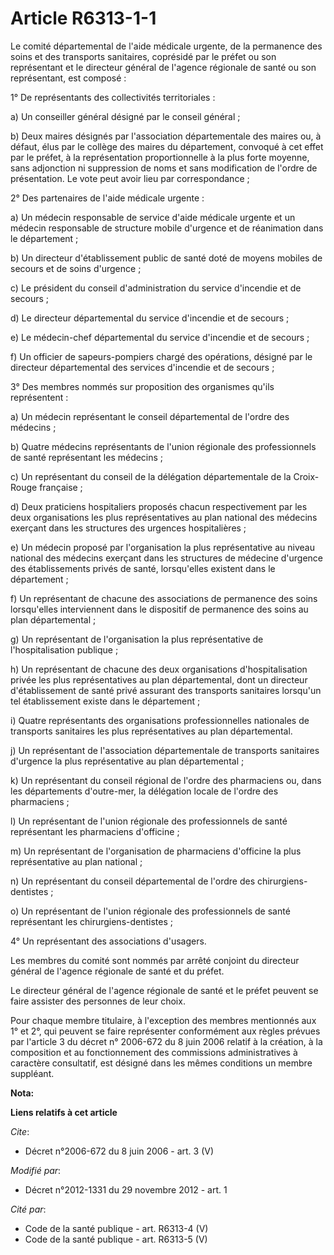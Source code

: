 # Article R6313-1-1

Le comité départemental de l'aide médicale urgente, de la permanence des soins et des transports sanitaires, coprésidé par le
préfet ou son représentant et le directeur général de l'agence régionale de santé ou son représentant, est composé : 

1° De représentants des collectivités territoriales : 

a) Un conseiller général désigné par le conseil général ; 

b) Deux maires désignés par l'association départementale des maires ou, à défaut, élus par le collège des maires du
département, convoqué à cet effet par le préfet, à la représentation proportionnelle à la plus forte moyenne, sans adjonction
ni suppression de noms et sans modification de l'ordre de présentation. Le vote peut avoir lieu par correspondance ; 

2° Des partenaires de l'aide médicale urgente : 

a) Un médecin responsable de service d'aide médicale urgente et un médecin responsable de structure mobile d'urgence et de
réanimation dans le département ; 

b) Un directeur d'établissement public de santé doté de moyens mobiles de secours et de soins d'urgence ; 

c) Le président du conseil d'administration du service d'incendie et de secours ; 

d) Le directeur départemental du service d'incendie et de secours ; 

e) Le médecin-chef départemental du service d'incendie et de secours ; 

f) Un officier de sapeurs-pompiers chargé des opérations, désigné par le directeur départemental des services d'incendie et
de secours ; 

3° Des membres nommés sur proposition des organismes qu'ils représentent : 

a) Un médecin représentant le conseil départemental de l'ordre des médecins ; 

b) Quatre médecins représentants de l'union régionale des professionnels de santé représentant les médecins ; 

c) Un représentant du conseil de la délégation départementale de la Croix-Rouge française ; 

d) Deux praticiens hospitaliers proposés chacun respectivement par les deux organisations les plus représentatives au plan
national des médecins exerçant dans les structures des urgences hospitalières ; 

e) Un médecin proposé par l'organisation la plus représentative au niveau national des médecins exerçant dans les structures
de médecine d'urgence des établissements privés de santé, lorsqu'elles existent dans le département ; 

f) Un représentant de chacune des associations de permanence des soins lorsqu'elles interviennent dans le dispositif de
permanence des soins au plan départemental ; 

g) Un représentant de l'organisation la plus représentative de l'hospitalisation publique ; 

h) Un représentant de chacune des deux organisations d'hospitalisation privée les plus représentatives au plan départemental,
dont un directeur d'établissement de santé privé assurant des transports sanitaires lorsqu'un tel établissement existe dans
le département ; 

i) Quatre représentants des organisations professionnelles nationales de transports sanitaires les plus représentatives au
plan départemental. 

j) Un représentant de l'association départementale de transports sanitaires d'urgence la plus représentative au plan
départemental ; 

k) Un représentant du conseil régional de l'ordre des pharmaciens ou, dans les départements d'outre-mer, la délégation locale
de l'ordre des pharmaciens ; 

l) Un représentant de l'union régionale des professionnels de santé représentant les pharmaciens d'officine ; 

m) Un représentant de l'organisation de pharmaciens d'officine la plus représentative au plan national ; 

n) Un représentant du conseil départemental de l'ordre des chirurgiens-dentistes ; 

o) Un représentant de l'union régionale des professionnels de santé représentant les chirurgiens-dentistes ; 

4° Un représentant des associations d'usagers. 

Les membres du comité sont nommés par arrêté conjoint du directeur général de l'agence régionale de santé et du préfet. 

Le directeur général de l'agence régionale de santé et le préfet peuvent se faire assister des personnes de leur choix. 

Pour chaque membre titulaire, à l'exception des membres mentionnés aux 1° et 2°, qui peuvent se faire représenter
conformément aux règles prévues par l'article 3 du décret n° 2006-672 du 8 juin 2006 relatif à la création, à la composition
et au fonctionnement des commissions administratives à caractère consultatif, est désigné dans les mêmes conditions un membre
suppléant.

**Nota:**



**Liens relatifs à cet article**

_Cite_:

  - Décret n°2006-672 du 8 juin 2006 - art. 3 (V)

_Modifié par_:

  - Décret n°2012-1331 du 29 novembre 2012 - art. 1

_Cité par_:

  - Code de la santé publique - art. R6313-4 (V)
  - Code de la santé publique - art. R6313-5 (V)
